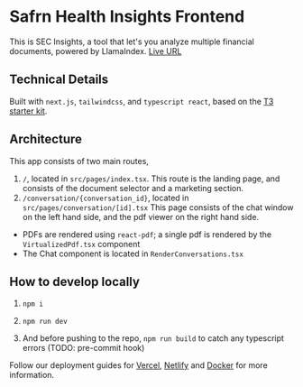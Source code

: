 # Safrn Health Insights Frontend

This is SEC Insights, a tool that let's you analyze multiple financial documents, powered by LlamaIndex. [Live URL](https://secinsights.ai/)

## Technical Details

Built with `next.js`, `tailwindcss`, and `typescript react`, based on the [T3 starter kit](https://create.t3.gg/en/usage/next-js).

## Architecture

This app consists of two main routes,

1. `/`, located in `src/pages/index.tsx`. This route is the landing page, and consists of the document selector and a marketing section.
2. `/conversation/{conversation_id}`, located in `src/pages/conversation/[id].tsx` This page consists of the chat window on the left hand side, and the pdf viewer on the right hand side.

- PDFs are rendered using `react-pdf`; a single pdf is rendered by the `VirtualizedPdf.tsx` component
- The Chat component is located in `RenderConversations.tsx`

## How to develop locally

1. `npm i`
2. `npm run dev`

3. And before pushing to the repo, `npm run build` to catch any typescript errors (TODO: pre-commit hook)

Follow our deployment guides for [Vercel](https://create.t3.gg/en/deployment/vercel), [Netlify](https://create.t3.gg/en/deployment/netlify) and [Docker](https://create.t3.gg/en/deployment/docker) for more information.
